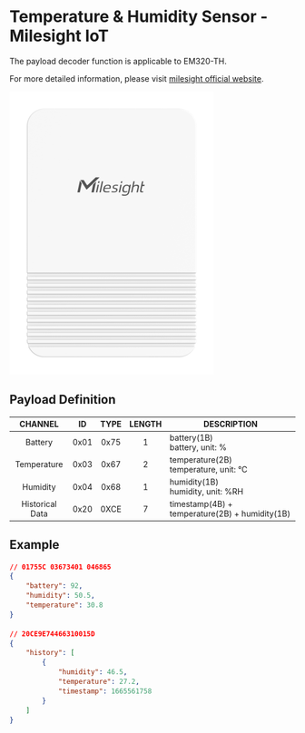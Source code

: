 # Temperature & Humidity Sensor - Milesight IoT

The payload decoder function is applicable to EM320-TH.

For more detailed information, please visit [milesight official website](https://www.milesight-iot.com).

![EM320-TH](EM320-TH.png)

## Payload Definition

|     CHANNEL     |  ID  | TYPE | LENGTH | DESCRIPTION                                    |
| :-------------: | :--: | :--: | :----: | ---------------------------------------------- |
|     Battery     | 0x01 | 0x75 |   1    | battery(1B)<br/>battery, unit: %               |
|   Temperature   | 0x03 | 0x67 |   2    | temperature(2B)<br/>temperature, unit: ℃       |
|    Humidity     | 0x04 | 0x68 |   1    | humidity(1B)<br/>humidity, unit: %RH           |
| Historical Data | 0x20 | 0XCE |   7    | timestamp(4B) + temperature(2B) + humidity(1B) |

## Example

```json
// 01755C 03673401 046865
{
    "battery": 92,
    "humidity": 50.5,
    "temperature": 30.8
}

// 20CE9E74466310015D
{
    "history": [
        {
            "humidity": 46.5,
            "temperature": 27.2,
            "timestamp": 1665561758
        }
    ]
}
```
